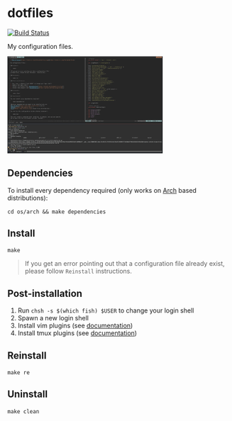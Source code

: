 # dotfiles
[![Build Status](https://travis-ci.org/foliea/dotfiles.svg)](https://travis-ci.org/foliea/dotfiles)

My configuration files.

<img src="/images/env.png" width="350"/>

## Dependencies

To install every dependency required (only works on [Arch](https://www.archlinux.org/) based distributions):

    cd os/arch && make dependencies

## Install

    make

>If you get an error pointing out that a configuration file
already exist, please follow `Reinstall` instructions.

## Post-installation

1. Run `chsh -s $(which fish) $USER` to change your login shell
1. Spawn a new login shell
1. Install vim plugins (see [documentation](https://github.com/junegunn/vim-plug))
1. Install tmux plugins (see [documentation](https://github.com/tmux-plugins/tpm))

## Reinstall

    make re

## Uninstall

    make clean
